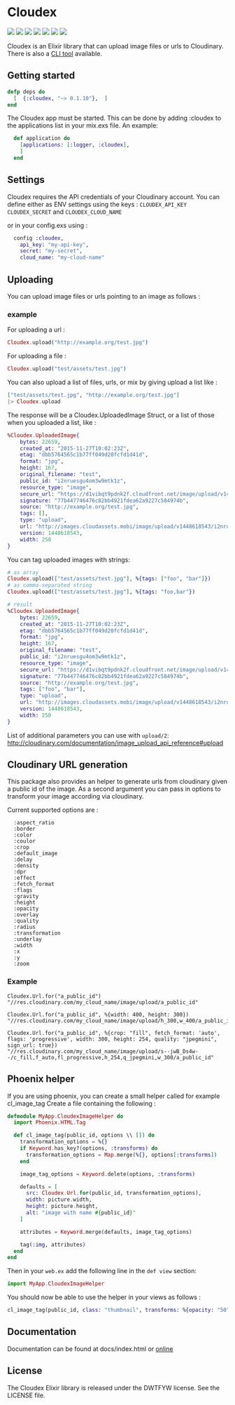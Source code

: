 Cloudex
======
![](https://img.shields.io/hexpm/v/cloudex.svg) ![](https://img.shields.io/hexpm/dt/cloudex.svg) ![](https://img.shields.io/hexpm/dw/cloudex.svg) ![](https://img.shields.io/coveralls/smeevil/cloudex.svg) ![](https://img.shields.io/github/issues/smeevil/cloudex.svg) ![](https://img.shields.io/github/issues-pr/smeevil/cloudex.svg) ![](https://semaphoreci.com/api/v1/smeevil/cloudex/branches/master/shields_badge.svg)

Cloudex is an Elixir library that can upload image files or urls to Cloudinary.
There is also a [CLI tool](https://github.com/smeevil/cloudex_cli) available.

## Getting started

```elixir
defp deps do
  [  {:cloudex, "~> 0.1.10"},  ]
end
```

The Cloudex app must be started. This can be done by adding :cloudex to
the applications list in your mix.exs file. An example:

```elixir
  def application do
    [applications: [:logger, :cloudex],
    ]
  end
```

## Settings

Cloudex requires the API credentials of your Cloudinary account.
You can define either as ENV settings using the keys :
```CLOUDEX_API_KEY``` ```CLOUDEX_SECRET``` and  ```CLOUDEX_CLOUD_NAME```

or in your config.exs using :

```elixir
  config :cloudex,
    api_key: "my-api-key",
    secret: "my-secret",
    cloud_name: "my-cloud-name"
```

## Uploading
You can upload image files or urls pointing to an image as follows :

### example
For uploading a url :
```elixir
Cloudex.upload("http://example.org/test.jpg")
```

For uploading a file :
```elixir
Cloudex.upload("test/assets/test.jpg")
```
You can also upload a list of files, urls, or mix by giving upload a list like :
```elixir
["test/assets/test.jpg", "http://example.org/test.jpg"]
|> Cloudex.upload
```
The response will be a Cloudex.UploadedImage Struct, or a list of those when you uploaded a list, like :

```elixir
%Cloudex.UploadedImage{
    bytes: 22659,
    created_at: "2015-11-27T10:02:23Z",
    etag: "dbb5764565c1b77ff049d20fcfd1d41d",
    format: "jpg",
    height: 167,
    original_filename: "test",
    public_id: "i2nruesgu4om3w9mtk1z",
    resource_type: "image",
    secure_url: "https://d1vibqt9pdnk2f.cloudfront.net/image/upload/v1448618543/i2nruesgu4om3w9mtk1z.jpg",
    signature: "77b447746476c82bb4921fdea62a9227c584974b",
    source: "http://example.org/test.jpg",
    tags: [],
    type: "upload",
    url: "http://images.cloudassets.mobi/image/upload/v1448618543/i2nruesgu4om3w9mtk1z.jpg",
    version: 1448618543,
    width: 250
}
```

You can tag uploaded images with strings:

```elixir
# as array
Cloudex.upload(["test/assets/test.jpg"], %{tags: ["foo", "bar"]})
# as comma-separated string
Cloudex.upload(["test/assets/test.jpg"], %{tags: "foo,bar"})

# result
%Cloudex.UploadedImage{
    bytes: 22659,
    created_at: "2015-11-27T10:02:23Z",
    etag: "dbb5764565c1b77ff049d20fcfd1d41d",
    format: "jpg",
    height: 167,
    original_filename: "test",
    public_id: "i2nruesgu4om3w9mtk1z",
    resource_type: "image",
    secure_url: "https://d1vibqt9pdnk2f.cloudfront.net/image/upload/v1448618543/i2nruesgu4om3w9mtk1z.jpg",
    signature: "77b447746476c82bb4921fdea62a9227c584974b",
    source: "http://example.org/test.jpg",
    tags: ["foo", "bar"],
    type: "upload",
    url: "http://images.cloudassets.mobi/image/upload/v1448618543/i2nruesgu4om3w9mtk1z.jpg",
    version: 1448618543,
    width: 250
}
```

List of additional parameters you can use with `upload/2`:
http://cloudinary.com/documentation/image_upload_api_reference#upload

## Cloudinary URL generation
This package also provides an helper to generate urls from cloudinary given a public id of the image.
As a second argument you can pass in options to transform your image according via cloudinary.

Current supported options are :
```
  :aspect_ratio
  :border
  :color
  :coulor
  :crop
  :default_image
  :delay
  :density
  :dpr
  :effect
  :fetch_format
  :flags
  :gravity
  :height
  :opacity
  :overlay
  :quality
  :radius
  :transformation
  :underlay
  :width
  :x
  :y
  :zoom
```
### Example
```
Cloudex.Url.for("a_public_id")
"//res.cloudinary.com/my_cloud_name/image/upload/a_public_id"
```

```
Cloudex.Url.for("a_public_id", %{width: 400, height: 300})
"//res.cloudinary.com/my_cloud_name/image/upload/h_300,w_400/a_public_id"
```

```
Cloudex.Url.for("a_public_id", %{crop: "fill", fetch_format: 'auto', flags: 'progressive', width: 300, height: 254, quality: "jpegmini", sign_url: true})
"//res.cloudinary.com/my_cloud_name/image/upload/s--jwB_Ds4w--/c_fill,f_auto,fl_progressive,h_254,q_jpegmini,w_300/a_public_id"
```

## Phoenix helper
If you are using phoenix, you can create a small helper called for example cl_image_tag
Create a file containing the following :

```elixir
defmodule MyApp.CloudexImageHelper do
  import Phoenix.HTML.Tag

  def cl_image_tag(public_id, options \\ []) do
    transformation_options = %{}
    if Keyword.has_key?(options, :transforms) do
      transformation_options = Map.merge(%{}, options[:transforms])
    end

    image_tag_options = Keyword.delete(options, :transforms)

    defaults = [
      src: Cloudex.Url.for(public_id, transformation_options),
      width: picture.width,
      height: picture.height,
      alt: "image with name #{public_id}"
    ]

    attributes = Keyword.merge(defaults, image_tag_options)

    tag(:img, attributes)
  end
end
```

Then in your ```web.ex``` add the following line in the ```def view``` section:

```elixir
import MyApp.CloudexImageHelper
```

You should now be able to use the helper in your views as follows :

```elixir
cl_image_tag(public_id, class: "thumbnail", transforms: %{opacity: "50", quality: "jpegmini", sign_url: true})
```

## Documentation

Documentation can be found at docs/index.html or [online](http://smeevil.github.io/cloudex)

## License

The Cloudex Elixir library is released under the DWTFYW license. See the LICENSE file.
